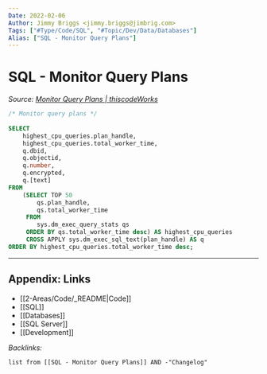 ```yaml
---
Date: 2022-02-06
Author: Jimmy Briggs <jimmy.briggs@jimbrig.com>
Tags: ["#Type/Code/SQL", "#Topic/Dev/Data/Databases"]
Alias: ["SQL - Monitor Query Plans"]
---
```


# SQL - Monitor Query Plans

*Source: [Monitor Query Plans | thiscodeWorks](https://www.thiscodeworks.com/61faf27fb783be0015bbaf7e)*

```SQL
/* Monitor query plans */
 
SELECT
    highest_cpu_queries.plan_handle,  
    highest_cpu_queries.total_worker_time, 
    q.dbid, 
    q.objectid, 
    q.number, 
    q.encrypted, 
    q.[text] 
FROM 
    (SELECT TOP 50  
        qs.plan_handle,  
        qs.total_worker_time 
     FROM 
        sys.dm_exec_query_stats qs 
     ORDER BY qs.total_worker_time desc) AS highest_cpu_queries 
     CROSS APPLY sys.dm_exec_sql_text(plan_handle) AS q 
ORDER BY highest_cpu_queries.total_worker_time desc;
```


***

## Appendix: Links

- [[2-Areas/Code/_README|Code]]
- [[SQL]]
- [[Databases]]
- [[SQL Server]]
- [[Development]]

*Backlinks:*

```dataview
list from [[SQL - Monitor Query Plans]] AND -"Changelog"
```